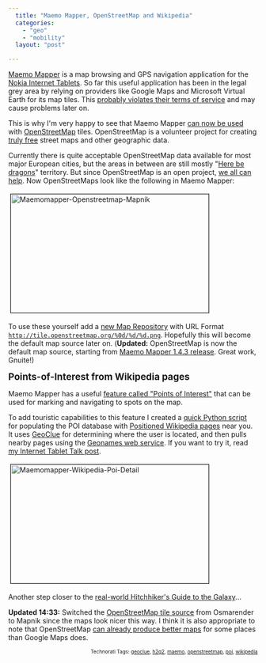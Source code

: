 ```yaml
---
  title: "Maemo Mapper, OpenStreetMap and Wikipedia"
  categories: 
    - "geo"
    - "mobility"
  layout: "post"

---
```

<a href="http://downloads.maemo.org/product/maemo-mapper/">Maemo Mapper</a> is a map browsing and GPS navigation application for the <a href="http://www.nokiausa.com/internettablet">Nokia Internet Tablets</a>. So far this useful application has been in the legal grey area by relying on providers like Google Maps and Microsoft Virtual Earth for its map tiles. This <a href="http://wiki.openstreetmap.org/index.php/FAQ#Why_don.27t_you_just_use_Google_Maps.2Fwhoever_for_your_data.3F">probably violates their terms of service</a> and may cause problems later on.

This is why I'm very happy to see that Maemo Mapper <a href="https://garage.maemo.org/tracker/?func=detail&amp;atid=188&amp;aid=492&amp;group_id=29">can now be used</a> with <a href="http://www.openstreetmap.org/">OpenStreetMap</a> tiles. OpenStreetMap is a volunteer project for creating <a href="http://wiki.openstreetmap.org/index.php/Legal_FAQ#What_is_the_current_license.3F">truly free</a> street maps and other geographic data.

Currently there is quite acceptable OpenStreetMap data available for most major European cities, but the areas in between are still mostly "<a href="http://en.wikipedia.org/wiki/Here_be_dragons">Here be dragons</a>" territory. But since OpenStreetMap is an open project, <a href="http://wiki.openstreetmap.org/index.php/Getting_Involved">we all can help</a>. Now OpenStreetMaps look like the following in Maemo Mapper:

<img src="https://d2vqpl3tx84ay5.cloudfront.net/maemomapper-openstreetmap-mapnik.jpg" height="240" width="400" border="1" hspace="4" vspace="4" alt="Maemomapper-Openstreetmap-Mapnik" />

To use these yourself add a <a href="http://www.internettablettalk.com/forums/showthread.php?p=38684#post38684">new Map Repository</a> with URL Format <code>http://tile.openstreetmap.org/%0d/%d/%d.png</code>. Hopefully this will become the default map source later on. (<strong>Updated:</strong> OpenStreetMap is now the default map source, starting from <a href="http://www.internettablettalk.com/forums/showthread.php?p=38684#post38684">Maemo Mapper 1.4.3 release</a>. Great work, Gnuite!)

<span style="font-size:14pt;"><strong>Points-of-Interest from Wikipedia pages</strong></span>

Maemo Mapper has a useful <a href="http://eko.one.pl/index.php?page=Nokia770_software#POI%20for%20maemo-mapper">feature called "Points of Interest"</a> that can be used for marking and navigating to spots on the map.

To add touristic capabilities to this feature I created a <a href="http://www.nehmer.net/~bergie/wikipedia2poi.py">quick Python script</a> for populating the POI database with <a href="http://en.wikipedia.org/wiki/Wikipedia:WikiProject_Geographical_coordinates">Positioned Wikipedia pages</a> near you. It uses <a href="http://live.gnome.org/GeoClue">GeoClue</a> for determining where the user is located, and then pulls nearby pages using the <a href="http://www.geonames.org/export/wikipedia-webservice.html#findNearbyWikipedia">Geonames web service</a>. If you want to try it, read <a href="http://www.internettablettalk.com/forums/showthread.php?p=37905#post37905">my Internet Tablet Talk post</a>.

<img src="https://d2vqpl3tx84ay5.cloudfront.net/maemomapper-wikipedia-poi-detail.jpg" height="240" width="400" border="1" hspace="4" vspace="4" alt="Maemomapper-Wikipedia-Poi-Detail" />


Another step closer to the <a href="http://bergie.iki.fi/blog/the-real-hitchhiker-s-guide-to-the-galaxy/">real-world Hitchhiker's Guide to the Galaxy</a>...

<strong>Updated 14:33:</strong> Switched the <a href="http://wiki.openstreetmap.org/index.php/Component_overview#Tiles_and_tile_rendering">OpenStreetMap tile source</a> from Osmarender to Mapnik since the maps look nicer this way. I think it is also appropriate to note that OpenStreetMap <a href="http://www.dankarran.com/blog/archives/2007/03/14/google_maps_vs_openstreetmap.php">can already produce better maps</a> for some places than Google Maps does.

<p style="text-align:right;font-size:10px;">Technorati Tags: <a href="http://www.technorati.com/tag/geoclue" rel="tag">geoclue</a>, <a href="http://www.technorati.com/tag/h2g2" rel="tag">h2g2</a>, <a href="http://www.technorati.com/tag/maemo" rel="tag">maemo</a>, <a href="http://www.technorati.com/tag/openstreetmap" rel="tag">openstreetmap</a>, <a href="http://www.technorati.com/tag/poi" rel="tag">poi</a>, <a href="http://www.technorati.com/tag/wikipedia" rel="tag">wikipedia</a></p>
